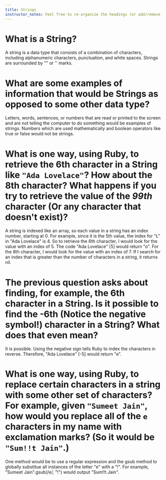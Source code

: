 ```yaml
---
title: Strings
instructor_notes: Feel free to re-organize the headings (or add/remove headings) below. We included the headings for your benefit, but it's 100% fine if you want to write your responses in some different structure.
---
```


# What is a String?

A string is a data type that consists of a combination of characters, including alphanumeric characters, punctuation, and white spaces. Strings are surrounded by "" or '' marks. 

# What are some examples of information that would be Strings as opposed to some other data type?

Letters, words, sentences, or numbers that are read or printed to the screen and are not telling the computer to do something would be examples of strings. Numbers which are used mathematically and boolean operators like true or false would not be strings.

# What is one way, using Ruby, to retrieve the 6th character in a String like `"Ada Lovelace"`? How about the 8th character? What happens if you try to retrieve the value of the _99th_ character (Or any character that doesn't exist)?

A string is indexed like an array, so each value in a string has an index number, starting at 0. For example, since it is the 5th value, the index for "L" in "Ada Lovelace" is 4. So to retrieve the 6th character, I would look for the value with an index of 5. The code "Ada Lovelace" [5] would return "o". For the 8th character, I would look for the value with an index of 7. If I search for an index that is greater than the number of characters in a string, it returns nil.

# The previous question asks about finding, for example, the 6th character in a String. Is it possible to find the **-6th** (Notice the negative symbol!) character in a String? What does that even mean?

It is possible. Using the negative sign tells Ruby to index the characters in reverse. Therefore, "Ada Lovelace" [-5] would return "e".

# What is one way, using Ruby, to replace certain characters in a string with some other set of characters? For example, given `"Sumeet Jain"`, how would you replace all of the `e` characters in my name with exclamation marks? (So it would be `"Sum!!t Jain"`.)

One method would be to use a regular expression and the gsub method to globally substitue all instances of the letter "e" with a "!". For example, "Sumeet Jain".gsub(/e/, "!") would output "Sum!!t Jain".